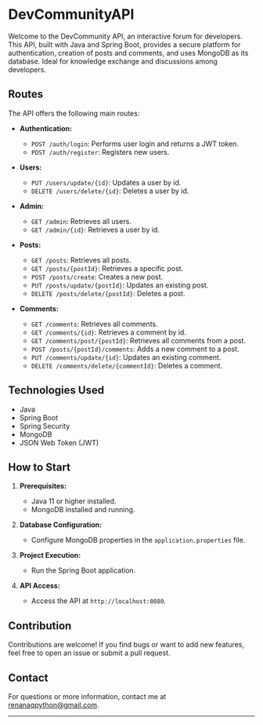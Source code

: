 # DevCommunityAPI

Welcome to the DevCommunity API, an interactive forum for developers. This API, built with Java and Spring Boot, provides a secure platform for authentication, creation of posts and comments, and uses MongoDB as its database. Ideal for knowledge exchange and discussions among developers.

## Routes

The API offers the following main routes:

- **Authentication:**
  - `POST /auth/login`: Performs user login and returns a JWT token.
  - `POST /auth/register`: Registers new users.

- **Users:**
  - `PUT /users/update/{id}`: Updates a user by id.
  - `DELETE /users/delete/{id}`: Deletes a user by id.

- **Admin:**
  - `GET /admin`: Retrieves all users.
  - `GET /admin/{id}`: Retrieves a user by id.

- **Posts:**
  - `GET /posts`: Retrieves all posts.
  - `GET /posts/{postId}`: Retrieves a specific post.
  - `POST /posts/create`: Creates a new post.
  - `PUT /posts/update/{postId}`: Updates an existing post.
  - `DELETE /posts/delete/{postId}`: Deletes a post.

- **Comments:**
  - `GET /comments`: Retrieves all comments.
  - `GET /comments/{id}`: Retrieves a comment by id.
  - `GET /comments/post/{postId}`: Retrieves all comments from a post.
  - `POST /posts/{postId}/comments`: Adds a new comment to a post.
  - `PUT /comments/update/{id}`: Updates an existing comment.
  - `DELETE /comments/delete/{commentId}`: Deletes a comment.

## Technologies Used

- Java
- Spring Boot
- Spring Security
- MongoDB
- JSON Web Token (JWT)

## How to Start

1. **Prerequisites:**
   - Java 11 or higher installed.
   - MongoDB installed and running.

2. **Database Configuration:**
   - Configure MongoDB properties in the `application.properties` file.

3. **Project Execution:**
   - Run the Spring Boot application.

4. **API Access:**
   - Access the API at `http://localhost:8080`.

## Contribution

Contributions are welcome! If you find bugs or want to add new features, feel free to open an issue or submit a pull request.

## Contact

For questions or more information, contact me at renanaqpython@gmail.com.

---

